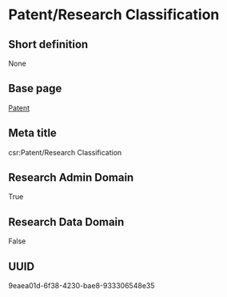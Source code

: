 # Patent/Research Classification
## Short definition
None
## Base page
[Patent](https://github.com/EuroCRIS/CASRAI-Dictionairies/blob/main/Objects/Patent.md)
## Meta title
csr:Patent/Research Classification
## Research Admin Domain
True
## Research Data Domain
False
## UUID
9eaea01d-6f38-4230-bae8-933306548e35
